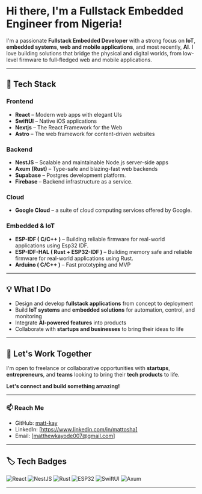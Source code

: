
# Hi there, I'm a Fullstack Embedded Engineer from Nigeria!

I'm a passionate **Fullstack Embedded Developer** with a strong focus on **IoT**, **embedded systems**, **web and mobile applications**, and most recently, **AI**. I love building solutions that bridge the physical and digital worlds, from low-level firmware to full-fledged web and mobile applications.

---

## 🚀 Tech Stack

### Frontend
- **React** – Modern web apps with elegant UIs
- **SwiftUI** – Native iOS applications
- **Nextjs** – The React Framework for the Web
- **Astro** – The web framework for content-driven websites

### Backend
- **NestJS** – Scalable and maintainable Node.js server-side apps
- **Axum (Rust)** – Type-safe and blazing-fast web backends
- **Supabase** – Postgres development platform.
- **Firebase** – Backend infrastructure as a service.

### Cloud
- **Google Cloud** – a suite of cloud computing services offered by Google.

### Embedded & IoT
- **ESP-IDF ( C/C++ )** – Building reliable firmware for real-world applications using Esp32 IDF.
- **ESP-IDF-HAL ( Rust + ESP32-IDF )** – Building memory safe and  reliable firmware for real-world applications using Rust.
- **Arduino ( C/C++ )** – Fast prototyping and MVP

---

## 💡 What I Do
- Design and develop **fullstack applications** from concept to deployment
- Build **IoT systems** and **embedded solutions** for automation, control, and monitoring
- Integrate **AI-powered features** into products
- Collaborate with **startups and businesses** to bring their ideas to life


---


## 🤝 Let's Work Together
I'm open to freelance or collaborative opportunities with **startups**, **entrepreneurs**, and **teams** looking to bring their **tech products** to life.

**Let's connect and build something amazing!**

---

### 📫 Reach Me
- GitHub: [matt-kay](https://github.com/matt-kay)
- LinkedIn: [https://www.linkedin.com/in/mattosha]
- Email: [matthewkayode007@gmail.com]

---
## 🏷️ Tech Badges

![React](https://img.shields.io/badge/React-20232A?style=for-the-badge&logo=react&logoColor=61DAFB)
![NestJS](https://img.shields.io/badge/NestJS-E0234E?style=for-the-badge&logo=nestjs&logoColor=white)
![Rust](https://img.shields.io/badge/Rust-000000?style=for-the-badge&logo=rust&logoColor=white)
![ESP32](https://img.shields.io/badge/ESP--IDF-FFDD00?style=for-the-badge&logo=espressif&logoColor=black)
![SwiftUI](https://img.shields.io/badge/SwiftUI-FA7343?style=for-the-badge&logo=swift&logoColor=white)
![Axum](https://img.shields.io/badge/Axum-Rusty?style=for-the-badge&logo=rust&logoColor=white&color=orange)

---
